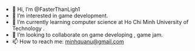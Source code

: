 - 👋 Hi, I’m @FasterThanLigh1
- 👀 I’m interested in game development.
- 🌱 I’m currently learning computer science at Ho Chi Minh University of Technology .
- 💞️ I’m looking to collaborate on game developing , game jam.
- 📫 How to reach me: minhquanu@gmail.com

<!---
FasterThanLigh1/FasterThanLigh1 is a ✨ special ✨ repository because its `README.md` (this file) appears on your GitHub profile.
You can click the Preview link to take a look at your changes.
--->

